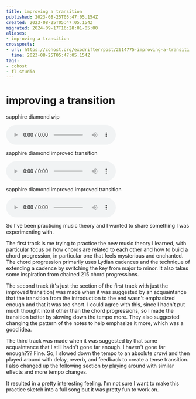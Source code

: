 ```yaml
---
title: improving a transition
published: 2023-08-25T05:47:05.154Z
created: 2023-08-25T05:47:05.154Z
migrated: 2024-09-17T16:28:01-05:00
aliases:
- improving a transition
crossposts:
- url: https://cohost.org/exodrifter/post/2614775-improving-a-transiti
  time: 2023-08-25T05:47:05.154Z
tags:
- cohost
- fl-studio
---
```


# improving a transition

sapphire diamond wip

<audio controls="">
	<source src="20230825054705-sapphire-diamond_wip.mp3" type="audio/mpeg">
</audio>

sapphire diamond improved transition

<audio controls="">
	<source src="20230825054705-sapphire-diamond-improved-transition.mp3" type="audio/mpeg">
</audio>

sapphire diamond improved improved transition

<audio controls="">
	<source src="20230825054705-sapphire-diamond-improved-improved-transition.mp3" type="audio/mpeg">
</audio>

So I've been practicing music theory and I wanted to share something I was experimenting with.

The first track is me trying to practice the new music theory I learned, with particular focus on how chords are related to each other and how to build a chord progression, in particular one that feels mysterious and enchanted. The chord progression primarily uses Lydian cadences and the technique of extending a cadence by switching the key from major to minor. It also takes some inspiration from chained 215 chord progressions.

The second track (it's just the section of the first track with just the improved transition) was made when it was suggested by an acquaintance that the transition from the introduction to the end wasn't emphasized enough and that it was too short. I could agree with this, since I hadn't put much thought into it other than the chord progressions, so I made the transition better by slowing down the tempo more. They also suggested changing the pattern of the notes to help emphasize it more, which was a good idea.

The third track was made when it was suggested by that same acquaintance that I still hadn't gone far enough. I haven't gone far enough??? Fine. So, I slowed down the tempo to an absolute _crawl_ and then played around with delay, reverb, and feedback to create a tense transition. I also changed up the following section by playing around with similar effects and more tempo changes.

It resulted in a pretty interesting feeling. I'm not sure I want to make this practice sketch into a full song but it was pretty fun to work on.
